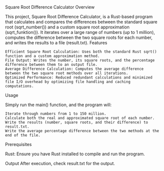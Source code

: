 Square Root Difference Calculator
Overview

This project, Square Root Difference Calculator, is a Rust-based program that calculates and compares the differences between the standard square root (sqrt_number()) and a custom square root approximation (sqrt_funktion()). It iterates over a large range of numbers (up to 1 million), computes the difference between the two square roots for each number, and writes the results to a file (result.txt).
Features

    Efficient Square Root Calculation: Uses both the standard Rust sqrt() function and a custom approximation method.
    File Output: Writes the number, its square roots, and the percentage difference between them to an output file.
    Average Difference Calculation: Computes the average difference between the two square root methods over all iterations.
    Optimized Performance: Reduced redundant calculations and minimized file I/O overhead by optimizing file handling and caching computations.

Usage

Simply run the main() function, and the program will:

    Iterate through numbers from 1 to 150 million.
    Calculate both the real and approximated square root of each number.
    Write the results (number, square roots, and their difference) to result.txt.
    Write the average percentage difference between the two methods at the end of the file.

Prerequisites

   Rust: Ensure you have Rust installed to compile and run the program.
    
Output
    After execution, check result.txt for the output.
